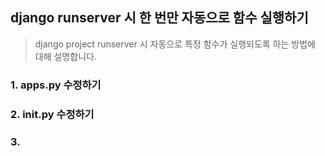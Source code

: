 ## django runserver 시 한 번만 자동으로 함수 실행하기

> django project runserver 시 자동으로 특정 함수가 실행되도록 하는 방법에 대해 설명합니다.



### 1. apps.py 수정하기

### 2. __init__.py 수정하기

### 3.  